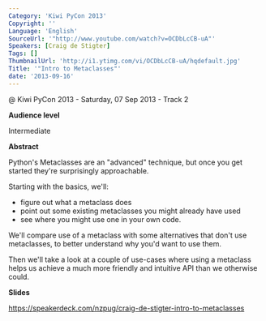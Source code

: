 ```yaml
---
Category: 'Kiwi PyCon 2013'
Copyright: ''
Language: 'English'
SourceUrl: '"http://www.youtube.com/watch?v=OCDbLcCB-uA"'
Speakers: [Craig de Stigter]
Tags: []
ThumbnailUrl: 'http://i1.ytimg.com/vi/OCDbLcCB-uA/hqdefault.jpg'
Title: '"Intro to Metaclasses"'
date: '2013-09-16'
---
```

@ Kiwi PyCon 2013 - Saturday, 07 Sep 2013 - Track 2

**Audience level**

Intermediate

**Abstract**

Python's Metaclasses are an "advanced" technique, but once you get started they're surprisingly approachable.

Starting with the basics, we'll:

* figure out what a metaclass does
* point out some existing metaclasses you might already have used
* see where you might use one in your own code.

We'll compare use of a metaclass with some alternatives that don't use metaclasses, to better understand why you'd want to use them.

Then we'll take a look at a couple of use-cases where using a metaclass helps us achieve a much more friendly and intuitive API than we otherwise could.

**Slides**

https://speakerdeck.com/nzpug/craig-de-stigter-intro-to-metaclasses